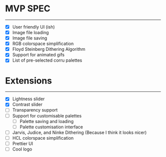 # MVP SPEC
- - -
- [x] User friendly UI (ish)
- [x] Image file loading
- [x] Image file saving
- [x] RGB colorspace simplification
- [x] Floyd Steinberg Dithering Algorithm
- [x] Support for animated gifs
- [x] List of pre-selected corru palettes

# Extensions
- - -
- [x] Lightness slider
- [x] Contrast slider
- [ ] Transparency support
- [ ] Support for customisable palettes
  - [ ] Palette saving and loading
  - [ ] Palette customisation interface
- [ ] Jarvis, Judice, and Ninke Dithering (Because I think it looks nicer)
- [ ] HCL colorspace simplification
- [ ] Prettier UI
- [ ] Cool logo